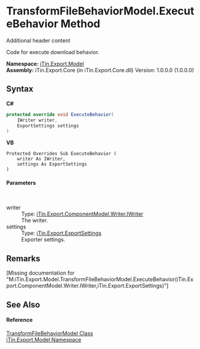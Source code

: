 # TransformFileBehaviorModel.ExecuteBehavior Method 
Additional header content 

Code for execute download behavior.

**Namespace:**&nbsp;<a href="N_iTin_Export_Model">iTin.Export.Model</a><br />**Assembly:**&nbsp;iTin.Export.Core (in iTin.Export.Core.dll) Version: 1.0.0.0 (1.0.0.0)

## Syntax

**C#**<br />
``` C#
protected override void ExecuteBehavior(
	IWriter writer,
	ExportSettings settings
)
```

**VB**<br />
``` VB
Protected Overrides Sub ExecuteBehavior ( 
	writer As IWriter,
	settings As ExportSettings
)
```


#### Parameters
&nbsp;<dl><dt>writer</dt><dd>Type: <a href="T_iTin_Export_ComponentModel_Writer_IWriter">iTin.Export.ComponentModel.Writer.IWriter</a><br />The writer.</dd><dt>settings</dt><dd>Type: <a href="T_iTin_Export_ExportSettings">iTin.Export.ExportSettings</a><br />Exporter settings.</dd></dl>

## Remarks
\[Missing <remarks> documentation for "M:iTin.Export.Model.TransformFileBehaviorModel.ExecuteBehavior(iTin.Export.ComponentModel.Writer.IWriter,iTin.Export.ExportSettings)"\]

## See Also


#### Reference
<a href="T_iTin_Export_Model_TransformFileBehaviorModel">TransformFileBehaviorModel Class</a><br /><a href="N_iTin_Export_Model">iTin.Export.Model Namespace</a><br />